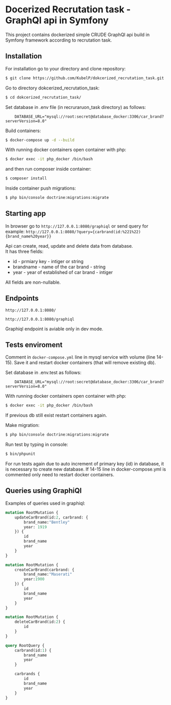 
# Docerized Recrutation task - GraphQl api in Symfony

This project contains dockerized simple CRUDE GraphQl api build in Symfony framework according to recrutation task.


## Installation

For installation go to your directory and clone repository:

```bash
$ git clone https://github.com/KubelP/dokcerized_recrutation_task.git
```

Go to directory dokcerized_recrutation_task:

```bash
$ cd dokcerized_recrutation_task/
```

Set database in .env file (in recruraruon_task directory) as follows: 

        DATABASE_URL="mysql://root:secret@database_docker:3306/car_brand?serverVersion=8.0"

Build containers:

```bash
$ docker-compose up -d --build
```

With running docker containers open container with php:

```bash
$ docker exec -it php_docker /bin/bash
```

and then run composer inside container:

```bash
$ composer install
```

Inside container push migrations:

```bash
$ php bin/console doctrine:migrations:migrate
```

## Starting app

In browser go to `http://127.0.0.1:8080/graphiql` or send query for example: `http://127.0.0.1:8080/?query={carbrand(id:%221%22){brand_name%20year}}`

Api can create, read, update and delete data from database.  
It has three fields:
- id - prmiary key - intiger or string
- brandname - name of the car brand - string
- year - year of established of car brand - intiger

All fields are non-nullable.

## Endpoints

`http://127.0.0.1:8080/`

`http://127.0.0.1:8080/graphiql`

Graphiql endpoint is aviable only in dev mode.

## Tests enviroment

Comment in `docker-compose.yml` line in mysql service with volume (line 14-15). Save it and restart docker containers (that will remove existing db). 

Set database in .env.test as follows:

        DATABASE_URL="mysql://root:secret@database_docker:3306/car_brand?serverVersion=8.0"

With running docker containers open container with php:

```bash
$ docker exec -it php_docker /bin/bash
```

If previous db still exist restart containers again.

Make migration:

```bash
$ php bin/console doctrine:migrations:migrate
```

Run test by typing in console:

```bash
$ bin/phpunit
```

For run tests again due to auto increment of primary key (id) in database, it is necessary to create new database. If 14-15 line in docker-compose.yml is commented only need to restart docker containers. 

## Queries using GraphiQl

Examples of queries used in graphiql:

```graphql
mutation RootMutation {
    updateCarBrand(id:2, carbrand: {
        brand_name:"Bentley"
        year: 1919
    }) {
	    id
        brand_name
        year
	}
}
```

```graphql
mutation RootMutation {
    createCarBrand(carbrand: {
        brand_name:"Maserati"
        year:1900
    }) {
 	    id
        brand_name
        year
    }
}
```

```graphql
mutation RootMutation {
    deleteCarBrand(id:2) {
 	    id
    }
}
```

```graphql
query RootQuery {
    carbrand(id:1) {
        brand_name
        year
    }

    carbrands {
        id
        brand_name
        year
    }
}
```